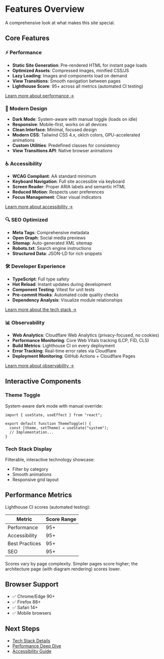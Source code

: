 # Features Overview

A comprehensive look at what makes this site special.

## Core Features

### ⚡ Performance

- **Static Site Generation**: Pre-rendered HTML for instant page loads
- **Optimized Assets**: Compressed images, minified CSS/JS
- **Lazy Loading**: Images and components load on demand
- **View Transitions**: Smooth navigation between pages
- **Lighthouse Score**: 95+ across all metrics (automated CI testing)

[Learn more about performance →](performance.md)

### 🎨 Modern Design

- **Dark Mode**: System-aware with manual toggle (loads on idle)
- **Responsive**: Mobile-first, works on all devices
- **Clean Interface**: Minimal, focused design
- **Modern CSS**: Tailwind CSS 4.x, oklch colors, GPU-accelerated animations
- **Custom Utilities**: Predefined classes for consistency
- **View Transitions API**: Native browser animations

### ♿ Accessibility

- **WCAG Compliant**: AA standard minimum
- **Keyboard Navigation**: Full site accessible via keyboard
- **Screen Reader**: Proper ARIA labels and semantic HTML
- **Reduced Motion**: Respects user preferences
- **Focus Management**: Clear visual indicators

[Learn more about accessibility →](accessibility.md)

### 🔍 SEO Optimized

- **Meta Tags**: Comprehensive metadata
- **Open Graph**: Social media previews
- **Sitemap**: Auto-generated XML sitemap
- **Robots.txt**: Search engine instructions
- **Structured Data**: JSON-LD for rich snippets

### 🛠️ Developer Experience

- **TypeScript**: Full type safety
- **Hot Reload**: Instant updates during development
- **Component Testing**: Vitest for unit tests
- **Pre-commit Hooks**: Automated code quality checks
- **Dependency Analysis**: Visualize module relationships

[Learn more about the tech stack →](tech-stack.md)

### 📊 Observability

- **Web Analytics**: Cloudflare Web Analytics (privacy-focused, no cookies)
- **Performance Monitoring**: Core Web Vitals tracking (LCP, FID, CLS)
- **Build Metrics**: Lighthouse CI on every deployment
- **Error Tracking**: Real-time error rates via Cloudflare
- **Deployment Monitoring**: GitHub Actions + Cloudflare Pages

[Learn more about observability →](observability.md)

## Interactive Components

### Theme Toggle

System-aware dark mode with manual override:

```tsx
import { useState, useEffect } from "react";

export default function ThemeToggle() {
  const [theme, setTheme] = useState("system");
  // Implementation...
}
```

### Tech Stack Display

Filterable, interactive technology showcase:

- Filter by category
- Smooth animations
- Responsive grid layout

## Performance Metrics

Lighthouse CI scores (automated testing):

| Metric         | Score Range |
| -------------- | ----------- |
| Performance    | 95+         |
| Accessibility  | 95+         |
| Best Practices | 95+         |
| SEO            | 95+         |

Scores vary by page complexity. Simpler pages score higher; the architecture page (with diagram rendering) scores lower.

## Browser Support

- ✅ Chrome/Edge 90+
- ✅ Firefox 88+
- ✅ Safari 14+
- ✅ Mobile browsers

## Next Steps

- [Tech Stack Details](tech-stack.md)
- [Performance Deep Dive](performance.md)
- [Accessibility Guide](accessibility.md)
